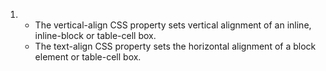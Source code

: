 1. 
   - The vertical-align CSS property sets vertical alignment of an inline, inline-block or table-cell box.
   - The text-align CSS property sets the horizontal alignment of a block element or table-cell box. 
